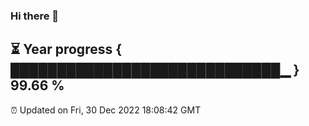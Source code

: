 ### Hi there 👋
⏳ Year progress { █████████████████████████████▁ } 99.66 %
---
⏰ Updated on Fri, 30 Dec 2022 18:08:42 GMT

